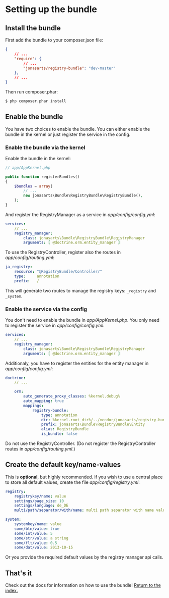Setting up the bundle
=====================

## Install the bundle

First add the bundle to your composer.json file: 

```json
{
    // ...
    "require": {
        // ...
        "jonasarts/registry-bundle": "dev-master"
    },
    // ...
}
```

Then run composer.phar:

``` bash
$ php composer.phar install
```

## Enable the bundle

You have two choices to enable the bundle. You can either enable the bundle in the kernel or just register the service in the config.

### Enable the bundle via the kernel

Enable the bundle in the kernel:

```php
// app/AppKernel.php

public function registerBundles()
{
    $bundles = array(
        // ...
        new jonasarts\Bundle\RegistryBundle\RegistryBundle(),
    );
}
```

And register the RegistryManager as a service in *app/config/config.yml*:

```yaml
services:
    // ...
    registry_manager:
        class: jonasarts\Bundle\RegistryBundle\RegistryManager
        arguments: [ @doctrine.orm.entity_manager ]
```

To use the RegistryController, register also the routes in *app/config/routing.yml*:

```yaml
ja_registry:
    resource: "@RegistryBundle/Controller/"
    type:     annotation
    prefix:   /
```

This will generate two routes to manage the registry keys: ``_registry`` and ``_system``.

### Enable the service via the config

You don't need to enable the bundle in *app/AppKernel.php*. You only need to register the service in *app/config/config.yml*:

```yaml
services:
    // ...
    registry_manager:
        class: jonasarts\Bundle\RegistryBundle\RegistryManager
        arguments: [ @doctrine.orm.entity_manager ]
```

Additionaly, you have to register the entities for the entity manager in *app/config/config.yml*:

```yml
doctrine:
    // ...

    orm:
        auto_generate_proxy_classes: %kernel.debug%
        auto_mapping: true
        mappings:
            registry-bundle:
                type: annotation
                dir: %kernel.root_dir%/../vendor/jonasarts/registry-bundle/jonasarts/Bundle/RegistryBundle/Entity
                prefix: jonasarts\Bundle\RegistryBundle\Entity
                alias: RegistryBundle
                is_bundle: false
```

Do not use the RegistryController. (Do not register the RegistryController routes in *app/config/routing.yml*.)

## Create the default key/name-values

This is **optional**, but highly recommended.
If you wish to use a central place to store all default values, create the file *app/config/registry.yml*:

```yaml
registry:
    registrykey/name: value
    settings/page_size: 10
    settings/language: de_DE
    multi/path/separator/with/name: multi path separator with name value string

system:
    systemkey/name: value
    some/bln/value: true
    some/int/value: 5
    some/str/value: a string
    some/flt/value: 0.5
    some/dat/value: 2013-10-15
```

Or you provide the required default values by the registry manager api calls.

## That's it

Check out the docs for information on how to use the bundle! [Return to the index.](index.md)